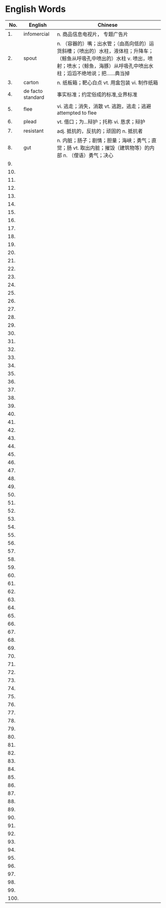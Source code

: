 

# English Words

| No. | English | Chinese |
| ------ | ------ | ------ |
| 1.  |  infomercial | n. 商品信息电视片， 专题广告片 |
| 2.  |   spout | n. （容器的）嘴；出水管；（由高向低的）运货斜槽；（喷出的）水柱，液体柱；升降车；（鲸鱼从呼吸孔中喷出的）水柱 v. 喷出，喷射；喷水；（鲸鱼，海豚）从呼吸孔中喷出水柱；滔滔不绝地说；把……典当掉 |
| 3.  |   carton | n. 纸板箱；靶心白点 vt. 用盒包装 vi. 制作纸箱 |
| 4.  |  de facto standard  | 事实标准；约定俗成的标准,业界标准 |
| 5.  | flee  |  vi. 逃走；消失，消散 vt. 逃跑，逃走；逃避  attempted to flee  |
| 6.  | plead  |  vt. 借口；为...辩护；托称 vi. 恳求；辩护 |
| 7.  | resistant  | adj. 抵抗的，反抗的；顽固的 n. 抵抗者 |
| 8.  | gut  | n. 内脏；肠子；剧情；胆量；海峡；勇气；直觉；肠 vt. 取出内脏；摧毁（建筑物等）的内部  n. （俚语）勇气；决心 |
| 9.  |   |  |
| 10.  |   |  |
| 11.  |   |  |
| 12.  |   |  |
| 13.  |   |  |
| 14.  |   |  |
| 15.  |   |  |
| 16.  |   |  |
| 17.  |   |  |
| 18.  |   |  |
| 19.  |   |  |
| 20.  |   |  |
| 21.  |   |  |
| 22.  |   |  |
| 23.  |   |  |
| 24.  |   |  |
| 25.  |   |  |
| 26.  |   |  |
| 27.  |   |  |
| 28.  |   |  |
| 29.  |   |  |
| 30.  |   |  |
| 31.  |   |  |
| 32.  |   |  |
| 33.  |   |  |
| 34.  |   |  |
| 35.  |   |  |
| 36.  |   |  |
| 37.  |   |  |
| 38.  |   |  |
| 39.  |   |  |
| 40.  |   |  |
| 41.  |   |  |
| 42.  |   |  |
| 43.  |   |  |
| 44.  |   |  |
| 45.  |   |  |
| 46.  |   |  |
| 47.  |   |  |
| 48.  |   |  |
| 49.  |   |  |
| 50.  |   |  |
| 51.  |   |  |
| 52.  |   |  |
| 53.  |   |  |
| 54.  |   |  |
| 55.  |   |  |
| 56.  |   |  |
| 57.  |   |  |
| 58.  |   |  |
| 59.  |   |  |
| 60.  |   |  |
| 61.  |   |  |
| 62.  |   |  |
| 63.  |   |  |
| 64.  |   |  |
| 65.  |   |  |
| 66.  |   |  |
| 67.  |   |  |
| 68.  |   |  |
| 69.  |   |  |
| 70.  |   |  |
| 71.  |   |  |
| 72.  |   |  |
| 73.  |   |  |
| 74.  |   |  |
| 75.  |   |  |
| 76.  |   |  |
| 77.  |   |  |
| 78.  |   |  |
| 79.  |   |  |
| 80.  |   |  |
| 81.  |   |  |
| 82.  |   |  |
| 83.  |   |  |
| 84.  |   |  |
| 85.  |   |  |
| 86.  |   |  |
| 87.  |   |  |
| 88.  |   |  |
| 89.  |   |  |
| 90.  |   |  |
| 91.  |   |  |
| 92.  |   |  |
| 93.  |   |  |
| 94.  |   |  |
| 95.  |   |  |
| 96.  |   |  |
| 97.  |   |  |
| 98.  |   |  |
| 99.  |   |  |
| 100.  |   |  |
